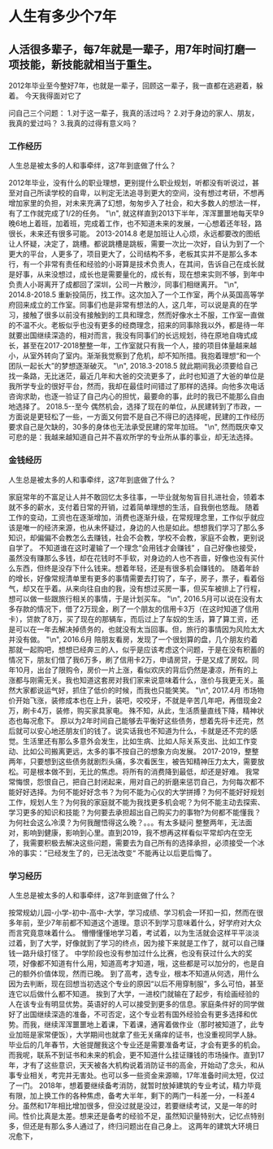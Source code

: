 <h1>人生有多少个7年</h1>

<h2>人活很多辈子，每7年就是一辈子，用7年时间打磨一项技能，新技能就相当于重生。</h2>

2012年毕业至今整好7年，也就是一辈子，回顾这一辈子，我一直都在逃避着，躲着。
今天我得面对它了

问自己三个问题：
1.对于这一辈子，我真的活过吗？
2.对于身边的家人、朋友，我真的爱过吗？
3.我真的过得有意义吗？

<h3>工作经历</h3>

<p>人生总是被太多的人和事牵绊，这7年到底做了什么？</p>

2012年毕业，没有什么的职业理想，更别提什么职业规划，听都没有听说过，甚至对自己所读学校的自卑，以判定无法追寻到更大的空间，没有想过考研，不想再增加家里的负担，对未来充满了幻想，匆匆步入了社会，和大多数人的想法一样，有了工作就完成了1/2的任务。
"\n",
就这样直到2013下半年，浑浑噩噩地每天早9晚6地上着班，加着班，完成着工作，也不知道未来的发展，一心想着还年轻，路很长，未来还有很多可能。
2013-2014.8  老是加班让人心烦，永远都要改的图纸让人怀疑，决定了，跳槽。都说跳槽是跳板，需要一次比一次好，自认为到了一个更大的平台，人更多了，项目更大了，公司结构不多，老板其实并不是那么多本行，有一个非常有责任和经验的小哥算是技术负责人，在其间，告诉自己在成长就是好事，从来没想过，成长也是需要量化的，成长有，现在想来实则不够，到年中负责人小哥离开了成都回了深圳，公司一片散沙，同事们相继离开。
"\n",
2014.8-2018.5  重新投简历，找工作。这次加入了一个工作室，两个从英国高等学府回来成立的工作室。同事们也是非常有想法的人，这几年，可以说是真的在学习，接触了很多以前没有接触到的工具和理念，然而好像水土不服，工作室一直做的不温不火。老板似乎也没有更多的经商理念，招来的同事除我以外，都是待一年就要出国继续深造的，相对而言，我没有同事们的长远规划，待在原地自嗨式成长，甚至在2017-2018整整一年，工作室就只有我一个人，接的项目体量越来越小，从室外转向了室内。渐渐我觉察到了危机，却不知所措。我抱着理想“和一个团队一起长大”的梦想逐渐破灭。
"\n",
2018.3-2018.5  就此期间我必须要给自己找一条路，无比迷茫，最近几年和大爸的交流更多了，此时也知道了大爸的单位是我所学专业的很好平台，然而，我却在最佳时间错过了那样的选择。向他多次电话咨询求助，也逐一验证了自己内心的担忧，最要命的事，此时的我已不能那么自由地选择了。
2018.5--至今    偶然机会，选择了现在的单位，从民建转到了市政，一方面说是更轻松了一些，一方面又何尝不是自己不得已的选择呢，民建的工作经历要求自己是欠缺的，30多的身体也无法承受民建的常年加班。
"\n",
然而既庆幸又可悲的是：我越来越知道自己并不喜欢所学的专业所从事的事业，却无法选择。

<h3>金钱经历</h3>

人生总是被太多的人和事牵绊，这7年到底做了什么？

家庭常年的不富足让人并不敢回忆太多往事，一毕业就匆匆盲目扎进社会，领着本就不多的薪水，支付着日常的开销，过着简单理想的生活，自我倒也悠哉。
随着工作的变动，工资也在逐渐增加，消费也逐渐升级，在常规理念里，工作似乎就应该是唯一的经济来源，也从未怀疑过，身边的人也是如此。想想我们学习了那么多知识，却偏偏不会教怎么去赚钱，社会不会教，学校不会教，家庭不会教，更别说自学了。
不知道谁在这时灌输了一个理念“会用钱才会赚钱” ，自己好像也接受，虽然没有赚那么多钱，却在花钱时不手软，对身边的人也不吝啬，好像也没有买什么东西，但终是没存下什么钱来。想着年轻，还是有很多机会赚钱的。
随着年龄的增长，好像常规清单里有更多的事情需要去打钩了，车子，房子，票子，看着俗气，却又在乎着。从来向往自由的我，没有想过买房一事，但买车被排上了行程，想可以做一些跟旅行相关的事情，于是计划买车。
    "\n",
2016.5月可以说在没有太多存款的情况下，借了2万现金，刷了一个朋友的信用卡3万（在这时知道了信用卡），贷款了8万，买了现在的那辆车，而后过上了车奴的生活，算了算工资，还是可以在一年去解决掉债务的，也就没有太当回事。但，旅行的事情因为风险太大并没有做。
    "\n",
2016.6月 陪朋友看房，发现了一个很划算的盘，几个朋友约着那就一起购吧，想想已经奔三的人，似乎是应该考虑这个问题，于是在没有积蓄的情况下，朋友们借了我6万多，刷了信用卡2万，申请房贷，于是又成了房奴。同年10月，出台了限购令，房价一片上涨，看似欢庆的背后仍然是凄凉，所有的上涨都与刚需无关。我也知道这套房对我们家来说意味着什么，涨价与我更无关。虽然大家都说运气好，抓住了低价的时候，而我也只能笑笑。
    "\n",
2017.4月  市场物价开始飞涨，装修成本也在上升，装吧，咬咬牙，不就是辛苦几年吧，再借现金2万，刷卡4万，装修，购买家具家电。
殊不知，从此，生活质量直线下降，精神状态也每况愈下。
原以为2年时间自己能够去平衡好这些债务，想着先将卡还完，然后就可以安心地还朋友们的钱了。说实话我也不知道为什么，卡就是还不完的感觉。生活里还有那么多意外会发生，比如生病、比如人际关系支出、比如工作变动、比如公司搬离更远，太多的事不按自己的想象方向发展。
2017-2019，整整两年，只要想到这些债务就剧烈头痛，多次看医生，被告知精神压力太大，需要放松。可是根本做不到，无比的焦虑。将所有的消费降到最低，却还是好难。
我常常悔恨，怨恨自己，把自己封闭起来，用对自己的折磨来惩罚自己，为何每次都不能好好选择。为何不能好好念书？为何不能为心仪的大学拼搏？为何不能好好规划工作，规划人生？为何我的家庭就不能为我找更多机会呢？为何不能主动去探索、学习更多的知识和技能？为何要去承担超出自己购买力的事物?为何都不能懂我？为何社会这么冷漠？为何我醒悟得这么晚？。。。有太多疑问
整整两年，无法面对，影响到健康，影响到心里。直到2019，我不想再这样看似平常却内在空无了，我需要积极去解决这些问题，需要去为自己所有的选择承担，必须接受一个冰冷的事实：”已经发生了的，已无法改变“    不能再让以后更后悔了。

<h3>学习经历</h3>

人生总是被太多的人和事牵绊，这7年到底做了什么？

按常规幼儿园-小学-初中-高中-大学，学习成绩、学习机会一环扣一扣，然而在很多年前，至少7年前都不知道这个道理。意识不到学习意味着什么，好学府对大众而言究竟意味着什么。
懵懵懂懂地学习着，考试着，以为生活就会这样平平淡淡过着，到了大学，好像就到了学习的终点，因为接下来就是工作了，就可以自己赚钱一路升级打怪了。
中学阶段也没有参加过什么比赛，也没有获过什么大的奖项，好像都不知道有什么用，知道高考才知道，哦，这些都是可以加分的，也是自己的额外价值体现，然而已晚。
到了高考，选专业，根本不知道从何选，用什么因为去判断，现在回想当初选这个专业的原因“以后不用穿制服”，多么可怕，甚至连它以后做什么都不知道。
挨到了大学，一进校门就输在了起步，有绘画经验的人在该专业有明显优势。英语好的人可以接受到更多的信息。家庭条件好的同学做好了出国继续深造的准备，不可否定，这个专业若有国外经验会有更多选择和优势。而我，继续浑浑噩噩地上着课，下着课，通宵着做作业（那时被知道了，此专业加班是家常便饭），大学期间也就拿了些无关痛痒的证书，也没重视同学人脉。
毕业后的几年春节，大爸提醒我这个专业还是需要准备考证，才会有更多的机会。而我呢，联系不到证书和未来的机会，更不知道什么挂证赚钱的市场操作。直到17年，才有了这些意识，天天被各大机构说着消防证书的高金，开始动了念头，和从事专业相关，考完并无害处。也可以多一些资金来源嘛，17年准备时间太短，仅过了一门。
2018年，想着要继续备考消防，就暂时放掉建筑的专业考试，精力毕竟有限，加上换工作的各种焦虑，备考大半年，剩下的两门一科差一分，一科差4分。虽然和17年相比增加很多，但没过就是没过，若要继续考试，又是一年的时间。性价比真是太差。想来还是备考的经验不足，虽然知识量特别大，记忆点特别多，但还是有那么多人通过了，终归问题出在自己身上。
这两年的建筑大环境日况愈下，
